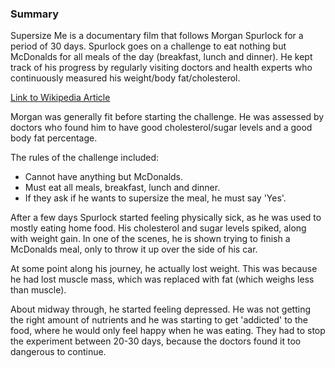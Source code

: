 ### Summary 

Supersize Me is a documentary film that follows Morgan Spurlock for a period of 30 days. Spurlock goes on a challenge to eat nothing but McDonalds for all meals of the day (breakfast, lunch and dinner). He kept track of his progress by regularly visiting doctors and health experts who continuously measured his weight/body fat/cholesterol.

[Link to Wikipedia Article](https://en.wikipedia.org/wiki/Super_Size_Me)

Morgan was generally fit before starting the challenge. He was assessed by doctors who found him to have good cholesterol/sugar levels and a good body fat percentage. 

The rules of the challenge included:

- Cannot have anything but McDonalds.
- Must eat all meals, breakfast, lunch and dinner.
- If they ask if he wants to supersize the meal, he must say 'Yes'.

After a few days Spurlock started feeling physically sick, as he was used to mostly eating home food. His cholesterol and sugar levels spiked, along with weight gain. In one of the scenes, he is shown trying to finish a McDonalds meal, only to throw it up over the side of his car.

At some point along his journey, he actually lost weight. This was because he had lost muscle mass, which was replaced with fat (which weighs less than muscle). 

About midway through, he started feeling depressed. He was not getting the right amount of nutrients and he was starting to get 'addicted' to the food, where he would only feel happy when he was eating. They had to stop the experiment between 20-30 days, because the doctors found it too dangerous to continue.

